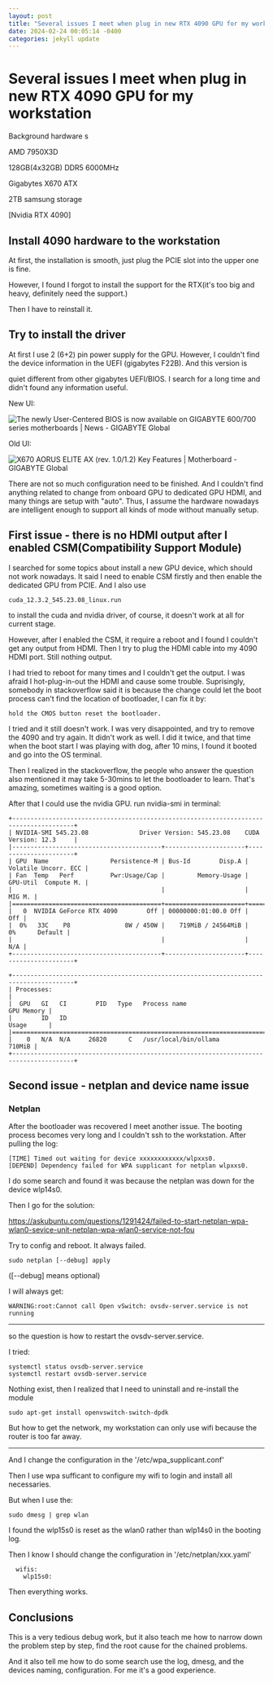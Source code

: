 ```yaml
---
layout: post
title: "Several issues I meet when plug in new RTX 4090 GPU for my workstation"
date: 2024-02-24 00:05:14 -0400
categories: jekyll update
---
```


# Several issues I meet when plug in new RTX 4090 GPU for my workstation

Background hardware s

AMD 7950X3D

128GB(4x32GB) DDR5 6000MHz

Gigabytes X670 ATX

2TB samsung storage

[Nvidia RTX 4090]



## Install 4090 hardware to the workstation

At first, the installation is smooth, just plug the PCIE slot into the upper one is fine.

However, I found I forgot to install the support for the RTX(it's too big and heavy, definitely need the support.)

Then I have to reinstall it.



## Try to install the driver 

At first I use 2 (6+2) pin power supply for the GPU. However, I couldn't find the device information in the UEFI (gigabytes F22B). And this version is

quiet different from other gigabytes UEFI/BIOS. I search for a long time and didn't found any information useful.

New UI:

![The newly User-Centered BIOS is now available on GIGABYTE 600/700 series  motherboards | News - GIGABYTE Global](https://www.gigabyte.com/FileUpload/Global/News/2115/o202309280857186232.png)

Old UI:

![X670 AORUS ELITE AX (rev. 1.0/1.2) Key Features | Motherboard - GIGABYTE  Global](https://www.gigabyte.com/FileUpload/Global/KeyFeature/2172/innergigabyteimages/auto-booster.jpg)

There are not so much configuration need to be finished. And I couldn't find anything related to change from onboard GPU to dedicated GPU HDMI, and many things are setup with "auto". Thus, I assume the hardware nowadays are intelligent enough to support all kinds of mode without manually setup.

## First issue - there is no HDMI output after I enabled CSM(Compatibility Support Module) 

I searched for some topics about install a new GPU device, which should not work nowadays. It said I need to enable CSM firstly and then enable the dedicated GPU from PCIE. And I also use 

```
cuda_12.3.2_545.23.08_linux.run
```

to install the cuda and nvidia driver, of course, it doesn't work at all for current stage.

However, after I enabled the CSM, it require a reboot and I found I couldn't get any output from HDMI. Then I try to plug the HDMI cable into my 4090 HDMI port. Still nothing output.

I had tried to reboot for many times and I couldn't get the  output. I was afraid I hot-plug-in-out the HDMI and cause some trouble. Suprisingly, somebody in stackoverflow said it is because the change could let the boot process can't find the location of bootloader, I can fix it by:

```
hold the CMOS button reset the bootloader.
```

I tried and it still doesn't work. I was very disappointed, and try to remove the 4090 and try again. It didn't work as well. I did it twice, and that time when the boot start I was playing with dog, after 10 mins, I found it booted and go into the OS terminal.

Then I realized in the stackoverflow, the people who answer the question also mentioned it may take 5-30mins to let the bootloader to learn. 
That's amazing, sometimes waiting is a good option.

After that I could use the nvidia GPU. run nvidia-smi in terminal:

```
+---------------------------------------------------------------------------------------+
| NVIDIA-SMI 545.23.08              Driver Version: 545.23.08    CUDA Version: 12.3     |
|-----------------------------------------+----------------------+----------------------+
| GPU  Name                 Persistence-M | Bus-Id        Disp.A | Volatile Uncorr. ECC |
| Fan  Temp   Perf          Pwr:Usage/Cap |         Memory-Usage | GPU-Util  Compute M. |
|                                         |                      |               MIG M. |
|=========================================+======================+======================|
|   0  NVIDIA GeForce RTX 4090        Off | 00000000:01:00.0 Off |                  Off |
|  0%   33C    P8               8W / 450W |    719MiB / 24564MiB |      0%      Default |
|                                         |                      |                  N/A |
+-----------------------------------------+----------------------+----------------------+

+---------------------------------------------------------------------------------------+
| Processes:                                                                            |
|  GPU   GI   CI        PID   Type   Process name                            GPU Memory |
|        ID   ID                                                             Usage      |
|=======================================================================================|
|    0   N/A  N/A     26820      C   /usr/local/bin/ollama                       710MiB |
+---------------------------------------------------------------------------------------+
```





## Second issue - netplan and device name issue

### Netplan

After the bootloader was recovered I meet another issue. The booting process becomes very long and I couldn't ssh to the workstation. After pulling the log:


```
[TIME] Timed out waiting for device xxxxxxxxxxxx/wlpxxs0.
[DEPEND] Dependency failed for WPA supplicant for netplan wlpxxs0.
```



I do some search and found it was because the netplan was down for the device wlp14s0.

Then I go for the solution:

https://askubuntu.com/questions/1291424/failed-to-start-netplan-wpa-wlan0-sevice-unit-netplan-wpa-wlan0-service-not-fou

Try to config and reboot. It always failed.

```
sudo netplan [--debug] apply
```

([--debug] means optional)

I will always get:

```
WARNING:root:Cannot call Open vSwitch: ovsdv-server.service is not running
```

----------------------------------------------------------------------------------------



so the question is how to restart the ovsdv-server.service. 

I tried:

```
systemctl status ovsdb-server.service 
systemctl restart ovsdb-server.service
```

Nothing exist, then I realized that I need to uninstall and re-install the module

```
sudo apt-get install openvswitch-switch-dpdk
```

But how to get the network, my workstation can only use wifi because the router is too far away.



----------------------------------------------------------------------------------------

And I change the configuration in the '/etc/wpa_supplicant.conf'

Then I use wpa sufficant to configure my wifi to login and install all necessaries.

But when I use the:

```
sudo dmesg | grep wlan
```

I found the wlp15s0 is reset as the wlan0 rather than wlp14s0 in the booting log.



Then I know I should change the configuration in '/etc/netplan/xxx.yaml'

```
  wifis:
    wlp15s0:
```

Then everything works.



## Conclusions

This is a very tedious debug work, but it also teach me how to narrow down the problem step by step, find the root cause for the chained problems. 

And it also tell me how to do some search use the log, dmesg, and the devices naming, configuration. For me it's a good experience. 